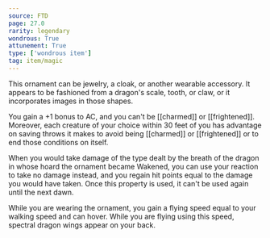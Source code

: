 ```yaml
---
source: FTD
page: 27.0
rarity: legendary
wondrous: True
attunement: True
type: ['wondrous item']
tag: item/magic
---
```


This ornament can be jewelry, a cloak, or another wearable accessory. It appears to be fashioned from a dragon's scale, tooth, or claw, or it incorporates images in those shapes.

You gain a +1 bonus to AC, and you can't be [[charmed]] or [[frightened]]. Moreover, each creature of your choice within 30 feet of you has advantage on saving throws it makes to avoid being [[charmed]] or [[frightened]] or to end those conditions on itself.

When you would take damage of the type dealt by the breath of the dragon in whose hoard the ornament became Wakened, you can use your reaction to take no damage instead, and you regain hit points equal to the damage you would have taken. Once this property is used, it can't be used again until the next dawn.

While you are wearing the ornament, you gain a flying speed equal to your walking speed and can hover. While you are flying using this speed, spectral dragon wings appear on your back.


